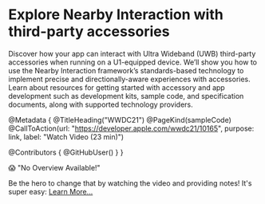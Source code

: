 # Explore Nearby Interaction with third-party accessories

Discover how your app can interact with Ultra Wideband (UWB) third-party accessories when running on a U1-equipped device. We’ll show you how to use the Nearby Interaction framework’s standards-based technology to implement precise and directionally-aware experiences with accessories. Learn about resources for getting started with accessory and app development such as development kits, sample code, and specification documents, along with supported technology providers.

@Metadata {
   @TitleHeading("WWDC21")
   @PageKind(sampleCode)
   @CallToAction(url: "https://developer.apple.com/wwdc21/10165", purpose: link, label: "Watch Video (23 min)")

   @Contributors {
      @GitHubUser(<replace this with your GitHub handle>)
   }
}

😱 "No Overview Available!"

Be the hero to change that by watching the video and providing notes! It's super easy:
 [Learn More…](https://wwdcnotes.github.io/WWDCNotes/documentation/wwdcnotes/contributing)
